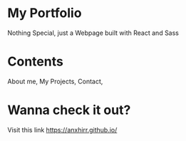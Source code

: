 # My Portfolio

Nothing Special,
just a Webpage built with React and Sass

# Contents

About me,
My Projects,
Contact,

# Wanna check it out?

Visit this link https://anxhirr.github.io/
